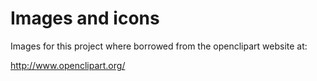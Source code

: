 Images and icons
================

Images for this project where borrowed from the openclipart website at:

http://www.openclipart.org/
